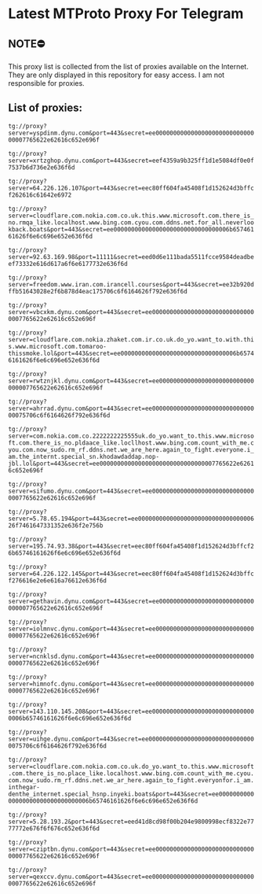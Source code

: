# Latest MTProto Proxy For Telegram

## NOTE⛔

This proxy list is collected from the list of proxies available on the Internet. They are only displayed in this repository for easy access. I am not responsible for proxies.

## List of proxies:

`tg://proxy?server=yspdinm.dynu.com&port=443&secret=ee000000000000000000000000000000007765622e62616c652e696f`

`tg://proxy?server=xrtzghop.dynu.com&port=443&secret=eef4359a9b325ff1d1e5084df0e0f7537b6d736e2e636f6d`

`tg://proxy?server=64.226.126.107&port=443&secret=eec80ff604fa45408f1d152624d3bffcf262616c61642e6972`

`tg://proxy?server=cloudflare.com.nokia.com.co.uk.this.www.microsoft.com.there_is_no.rmqa_like.localhost.www.bing.com.cyou.com.ddns.net.for_all.neverlookback.boats&port=443&secret=ee000000000000000000000000000000006b65746161626f6e6c696e652e636f6d`

`tg://proxy?server=92.63.169.98&port=11111&secret=eed0d6e111bada5511fcce9584deadbeef73332e616d617a6f6e6177732e636f6d`

`tg://proxy?server=freedom.www.iran.com.irancell.courses&port=443&secret=ee32b920dffb51643028e2f6b878d4eac175706c6f6164626f792e636f6d`

`tg://proxy?server=vbcxkm.dynu.com&port=443&secret=ee000000000000000000000000000000007765622e62616c652e696f`

`tg://proxy?server=cloudflare.com.nokia.zhaket.com.ir.co.uk.do_yo.want_to.with.this.www.microsoft.com.tomaroo-thissmoke.lol&port=443&secret=ee000000000000000000000000000000006b65746161626f6e6c696e652e636f6d`

`tg://proxy?server=rwtznjkl.dynu.com&port=443&secret=ee000000000000000000000000000000007765622e62616c652e696f`

`tg://proxy?server=ahrrad.dynu.com&port=443&secret=ee0000000000000000000000000000000075706c6f6164626f792e636f6d`

`tg://proxy?server=com.nokia.com.co.2222222225555uk.do_yo.want_to.this.www.microsoft.com.there_is_no.pldaace_like.locllhost.www.bing.com.count_with_me.cyou.com.now_sudo.rm_rf.ddns.net.we_are_here.again_to_fight.everyone.i_am.the_internt.special_sn.khodawdaddap.nop-jbl.lol&port=443&secret=ee000000000000000000000000000000007765622e62616c652e696f`

`tg://proxy?server=sifumo.dynu.com&port=443&secret=ee000000000000000000000000000000007765622e62616c652e696f`

`tg://proxy?server=5.78.65.194&port=443&secret=ee00000000000000000000000000000000626f7461647331352e636f2e756b`

`tg://proxy?server=195.74.93.38&port=443&secret=eec80ff604fa45408f1d152624d3bffcf26b65746161626f6e6c696e652e636f6d`

`tg://proxy?server=64.226.122.145&port=443&secret=eec80ff604fa45408f1d152624d3bffcf276616e2e6e616a76612e636f6d`

`tg://proxy?server=gethavin.dynu.com&port=443&secret=ee000000000000000000000000000000007765622e62616c652e696f`

`tg://proxy?server=iolmnvc.dynu.com&port=443&secret=ee000000000000000000000000000000007765622e62616c652e696f`

`tg://proxy?server=ncnklsd.dynu.com&port=443&secret=ee000000000000000000000000000000007765622e62616c652e696f`

`tg://proxy?server=himnofc.dynu.com&port=443&secret=ee000000000000000000000000000000007765622e62616c652e696f`

`tg://proxy?server=143.110.145.208&port=443&secret=ee000000000000000000000000000000006b65746161626f6e6c696e652e636f6d`

`tg://proxy?server=uihge.dynu.com&port=443&secret=ee0000000000000000000000000000000075706c6f6164626f792e636f6d`

`tg://proxy?server=cloudflare.com.nokia.com.co.uk.do_yo.want_to.this.www.microsoft.com.there_is_no.place_like.localhost.www.bing.com.count_with_me.cyou.com.now_sudo.rm_rf.ddns.net.we_ar_here.again_to_fight.everyonfor.i_am.inthegar-denthe_internet.special_hsnp.inyeki.boats&port=443&secret=ee000000000000000000000000000000006b65746161626f6e6c696e652e636f6d`

`tg://proxy?server=5.28.193.2&port=443&secret=eed41d8cd98f00b204e9800998ecf8322e7777772e676f6f676c652e636f6d`

`tg://proxy?server=cziptbn.dynu.com&port=443&secret=ee000000000000000000000000000000007765622e62616c652e696f`

`tg://proxy?server=qexccv.dynu.com&port=443&secret=ee000000000000000000000000000000007765622e62616c652e696f`

